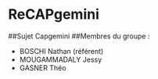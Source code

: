 # ReCAPgemini
##Sujet
Capgemini
##Membres du groupe :
 - BOSCHI Nathan (référent)
 - MOUGAMMADALY Jessy
 - GASNER Théo

